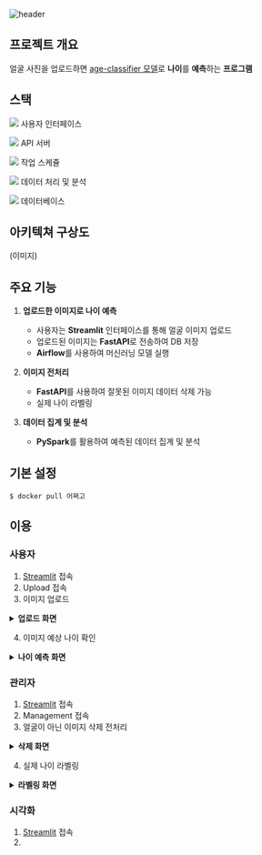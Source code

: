 ![header](https://capsule-render.vercel.app/api?type=venom&color=auto&height=300&section=header&text=Age%20Classifier&desc=DE32%203rd%20project%20TEAM2&animation=twinkling&fontSize=60&descSize=30&fontColor=000000&fontAlignY=40)

## 프로젝트 개요
얼굴 사진을 업로드하면 [age-classifier 모델](https://huggingface.co/nateraw/vit-age-classifier)로 **나이**를 **예측**하는 **프로그램**


## 스택
<img src="https://img.shields.io/badge/Streamlit-FF4B4B?style=flat&logo=Streamlit&logoColor=white"/> 사용자 인터페이스

<img src="https://img.shields.io/badge/FastAPI-009688?style=flat&logo=FastAPI&logoColor=white"/> API 서버 

<img src="https://img.shields.io/badge/Apache_Airflow-017CEE?style=flat&logo=Apache-Airflow&logoColor=white"/>  작업 스케쥴

<img src="https://img.shields.io/badge/PySpark-E25A1C?style=flat&logo=Apache-Spark&logoColor=white"/> 데이터 처리 및 분석

<img src="https://img.shields.io/badge/MariaDB-003545?style=flat&logo=mariadb&logoColor=white"/> 데이터베이스 

## 아키텍쳐 구상도
(이미지)

## 주요 기능
1. **업로드한 이미지로 나이 예측**
   - 사용자는 **Streamlit** 인터페이스를 통해 얼굴 이미지 업로드
   - 업로드된 이미지는 **FastAPI**로 전송하여 DB 저장
   - **Airflow**를 사용하여 머신러닝 모델 실행

2. **이미지 전처리**
   - **FastAPI**를 사용하여 잘못된 이미지 데이터 삭제 가능
   - 실제 나이 라벨링

3. **데이터 집계 및 분석**
   - **PySpark**를 활용하여 예측된 데이터 집계 및 분석 

## 기본 설정
```
$ docker pull 어쩌고
```

## 이용
### 사용자
1. [Streamlit](http://54.180.238.29:8032/) 접속
2. Upload 접속
3. 이미지 업로드
   
<details>
  <summary><strong>업로드 화면</strong></summary>

  ![image](https://github.com/user-attachments/assets/82d2471d-a5ad-4b49-ab55-6a5b522ee1c8)


</details>   

4. 이미지 예상 나이 확인
<details>
  <summary><strong>나이 예측 화면</strong></summary>

  ![image](https://github.com/user-attachments/assets/82d2471d-a5ad-4b49-ab55-6a5b522ee1c8)


</details> 



### 관리자
1. [Streamlit](http://54.180.238.29:8032/) 접속
2. Management 접속
3. 얼굴이 아닌 이미지 삭제 전처리
   
<details>
  <summary><strong>삭제 화면</strong></summary>

  ![image](https://github.com/user-attachments/assets/82d2471d-a5ad-4b49-ab55-6a5b522ee1c8)


</details> 

4. 실제 나이 라벨링
   
<details>
  <summary><strong>라벨링 화면</strong></summary>

  ![image](https://github.com/user-attachments/assets/82d2471d-a5ad-4b49-ab55-6a5b522ee1c8)


</details> 




### 시각화
1. [Streamlit](http://54.180.238.29:8032/) 접속
2. 
